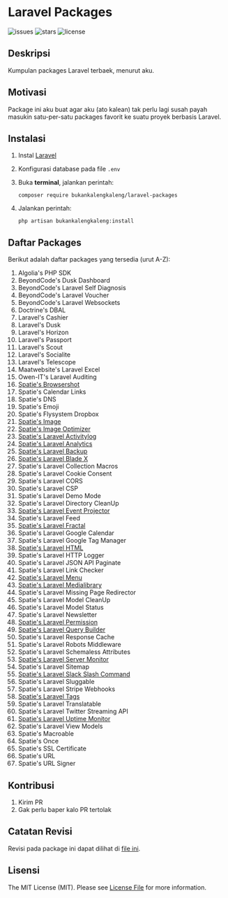 # Laravel Packages

![issues](https://img.shields.io/github/issues/bukankalengkaleng/laravel-packages.svg)
![stars](https://img.shields.io/github/stars/bukankalengkaleng/laravel-packages.svg)
![license](https://img.shields.io/github/license/bukankalengkaleng/laravel-packages.svg)

## Deskripsi

Kumpulan packages Laravel terbaek, menurut aku.

## Motivasi

Package ini aku buat agar aku (ato kalean) tak perlu lagi susah payah masukin satu-per-satu packages favorit ke suatu proyek berbasis Laravel.

## Instalasi

1. Instal [Laravel](https://laravel.com/docs/5.7/installation)
1. Konfigurasi database pada file ```.env```
1. Buka **terminal**, jalankan perintah:

    ```composer require bukankalengkaleng/laravel-packages```
1. Jalankan perintah:

    ```php artisan bukankalengkaleng:install```

## Daftar Packages

Berikut adalah daftar packages yang tersedia (urut A-Z):

1. Algolia's PHP SDK
1. BeyondCode's Dusk Dashboard
1. BeyondCode's Laravel Self Diagnosis
1. BeyondCode's Laravel Voucher
1. BeyondCode's Laravel Websockets
1. Doctrine's DBAL
1. Laravel's Cashier
1. Laravel's Dusk
1. Laravel's Horizon
1. Laravel's Passport
1. Laravel's Scout
1. Laravel's Socialite
1. Laravel's Telescope
1. Maatwebsite's Laravel Excel
1. Owen-IT's Laravel Auditing
1. [Spatie's Browsershot](https://github.com/spatie/browsershot)
1. Spatie's Calendar Links
1. Spatie's DNS
1. Spatie's Emoji
1. Spatie's Flysystem Dropbox
1. [Spatie's Image](https://github.com/spatie/image)
1. [Spatie's Image Optimizer](https://github.com/spatie/image-optimizer)
1. [Spatie's Laravel Activitylog](https://github.com/spatie/laravel-activitylog)
1. [Spatie's Laravel Analytics](https://github.com/spatie/laravel-analytics)
1. [Spatie's Laravel Backup](https://github.com/spatie/laravel-backup)
1. [Spatie's Laravel Blade X](https://github.com/spatie/laravel-blade-x)
1. Spatie's Laravel Collection Macros
1. Spatie's Laravel Cookie Consent
1. Spatie's Laravel CORS
1. Spatie's Laravel CSP
1. Spatie's Laravel Demo Mode
1. Spatie's Laravel Directory CleanUp
1. [Spatie's Laravel Event Projector](https://github.com/spatie/laravel-event-projector)
1. Spatie's Laravel Feed
1. [Spatie's Laravel Fractal](https://github.com/spatie/laravel-fractal)
1. Spatie's Laravel Google Calendar
1. Spatie's Laravel Google Tag Manager
1. [Spatie's Laravel HTML](https://github.com/spatie/laravel-html)
1. Spatie's Laravel HTTP Logger
1. Spatie's Laravel JSON API Paginate
1. Spatie's Laravel Link Checker
1. [Spatie's Laravel Menu](https://github.com/spatie/laravel-menu)
1. [Spatie's Laravel Medialibrary](https://github.com/spatie/laravel-medialibrary)
1. Spatie's Laravel Missing Page Redirector
1. Spatie's Laravel Model CleanUp
1. Spatie's Laravel Model Status
1. Spatie's Laravel Newsletter
1. [Spatie's Laravel Permission](https://github.com/spatie/laravel-permission)
1. [Spatie's Laravel Query Builder](https://github.com/spatie/laravel-query-builder)
1. Spatie's Laravel Response Cache
1. Spatie's Laravel Robots Middleware
1. Spatie's Laravel Schemaless Attributes
1. [Spatie's Laravel Server Monitor](https://github.com/spatie/laravel-server-monitor)
1. Spatie's Laravel Sitemap
1. [Spatie's Laravel Slack Slash Command](https://github.com/spatie/laravel-slack-slash-command)
1. Spatie's Laravel Sluggable
1. Spatie's Laravel Stripe Webhooks
1. [Spatie's Laravel Tags](https://github.com/spatie/laravel-tags)
1. Spatie's Laravel Translatable
1. Spatie's Laravel Twitter Streaming API
1. [Spatie's Laravel Uptime Monitor](https://github.com/spatie/laravel-uptime-monitor)
1. Spatie's Laravel View Models
1. Spatie's Macroable
1. Spatie's Once
1. Spatie's SSL Certificate
1. Spatie's URL
1. Spatie's URL Signer

## Kontribusi

1. Kirim PR
1. Gak perlu baper kalo PR tertolak

## Catatan Revisi

Revisi pada package ini dapat dilihat di [file ini](https://github.com/bukankalengkaleng/laravel-packages/blob/master/CHANGELOG.md).

## Lisensi

The MIT License (MIT). Please see [License File](https://github.com/bukankalengkaleng/laravel-packages/blob/master/LICENSE) for more information.
